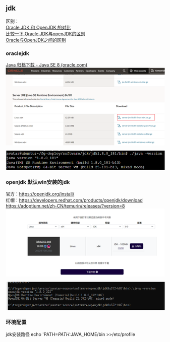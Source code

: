 ## jdk
区别：   
[Oracle JDK 和 OpenJDK 的对比](https://blog.csdn.net/m0_55849631/article/details/124927181)  
[比较一下 Oracle JDK与openJDK的区别](https://tonels.blog.csdn.net/article/details/105282823?spm=1001.2101.3001.6650.2&utm_medium=distribute.pc_relevant.none-task-blog-2%7Edefault%7EESLANDING%7Edefault-2-105282823-blog-124927181.pc_relevant_landingrelevant&depth_1-utm_source=distribute.pc_relevant.none-task-blog-2%7Edefault%7EESLANDING%7Edefault-2-105282823-blog-124927181.pc_relevant_landingrelevant&utm_relevant_index=5)  
[Oracle与OpenJDK之间的区别](https://blog.csdn.net/weixin_33939843/article/details/91387455?spm=1001.2101.3001.6650.3&utm_medium=distribute.pc_relevant.none-task-blog-2%7Edefault%7EESLANDING%7Edefault-3-91387455-blog-124927181.pc_relevant_landingrelevant&depth_1-utm_source=distribute.pc_relevant.none-task-blog-2%7Edefault%7EESLANDING%7Edefault-3-91387455-blog-124927181.pc_relevant_landingrelevant&utm_relevant_index=6) 


### oraclejdk  
[Java 归档下载 - Java SE 8 (oracle.com)](https://www.oracle.com/java/technologies/javase/javase8-archive-downloads.html)  
![img.png](./images/img.png)

![img2.png](./images/img4.png)

###  openjdk  默认win安装的jdk
官方：https://openjdk.org/install/  
红帽：https://developers.redhat.com/products/openjdk/download  
https://adoptium.net/zh-CN/temurin/releases/?version=8   
![img_1.png](./images/img2.png)


![img.png](./images/img3.png)

### 环境配置
jdk安装路径
echo 'PATH=$PATH:$JAVA_HOME/bin >>/etc/profile



